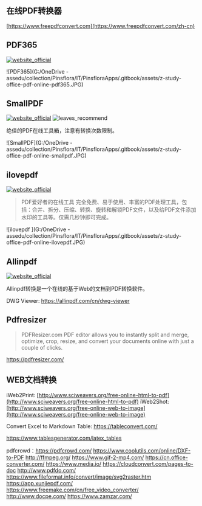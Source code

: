 ## 在线PDF转换器

[https://www.freepdfconvert.com](https://www.freepdfconvert.com/zh-cn)

## PDF365

[![website_official](https://gitbook07.oss-cn-hangzhou.aliyuncs.com/website_official.svg)](https://www.pdf365.cn/)

![PDF365](G:/OneDrive - assedu/collection/Pinsflora/IT/PinsfloraApps/.gitbook/assets/z-study-office-pdf-online-pdf365.JPG)

## SmallPDF
[![website_official](https://gitbook07.oss-cn-hangzhou.aliyuncs.com/website_official.svg)](https://smallpdf.com/) ![leaves_recommend](https://gitbook07.oss-cn-hangzhou.aliyuncs.com/leaves_rec.svg)

绝佳的PDF在线工具箱，注意有转换次数限制。

![SmallPDF](G:/OneDrive - assedu/collection/Pinsflora/IT/PinsfloraApps/.gitbook/assets/z-study-office-pdf-online-smallpdf.JPG)

## ilovepdf
[![website_official](https://gitbook07.oss-cn-hangzhou.aliyuncs.com/website_official.svg)](https://www.ilovepdf.com/zh-cn)

> PDF爱好者的在线工具
> 完全免费、易于使用、丰富的PDF处理工具，包括：合并、拆分、压缩、转换、旋转和解锁PDF文件，以及给PDF文件添加水印的工具等。仅需几秒钟即可完成。

![ilovepdf ](G:/OneDrive - assedu/collection/Pinsflora/IT/PinsfloraApps/.gitbook/assets/z-study-office-pdf-online-ilovepdf.JPG)

## Allinpdf
[![website_official](https://gitbook07.oss-cn-hangzhou.aliyuncs.com/website_official.svg)](https://allinpdf.com/)

Allinpdf转换是一个在线的基于Web的文档到PDF转换软件。

DWG Viewer: https://allinpdf.com/cn/dwg-viewer

## Pdfresizer

> PDFResizer.com PDF editor allows you to instantly split and merge, optimize, crop, resize, and convert your documents online with just a couple of clicks.

https://pdfresizer.com/

## WEB文档转换

iWeb2Print: [http://www.sciweavers.org/free-online-html-to-pdf](http://www.sciweavers.org/free-online-html-to-pdf)
iWeb2Shot: [http://www.sciweavers.org/free-online-web-to-image](http://www.sciweavers.org/free-online-web-to-image)

Convert Excel to Markdown Table: https://tableconvert.com/

https://www.tablesgenerator.com/latex_tables

pdfcrowd：https://pdfcrowd.com/
https://www.coolutils.com/online/DXF-to-PDF
http://ffmpeg.org/
https://www.gif-2-mp4.com/
https://cn.office-converter.com/
https://www.media.io/
https://cloudconvert.com/pages-to-doc
http://www.pdfdo.com/
https://www.fileformat.info/convert/image/svg2raster.htm
https://app.xunjiepdf.com/
https://www.freemake.com/cn/free_video_converter/
http://www.docpe.com/
https://www.zamzar.com/
